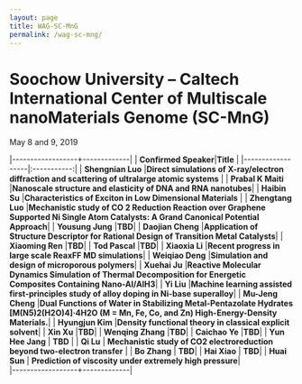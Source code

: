 ```yaml
---
layout: page
title: WAG-SC-MnG
permalink: /wag-sc-mng/
---
```


# Soochow University – Caltech International Center of Multiscale nanoMaterials Genome (SC-MnG)
May 8 and 9, 2019

<style>
.tablelines table, .tablelines td, .tablelines th {
        border: 1px solid black;
        }
</style>


|------------------+-------------|
| **Confirmed Speaker**|**Title**        | 
|------------------|:-----------:|
| **Shengnian Luo**    |**Direct simulations of X-ray/electron diffraction and scattering of ultralarge atomic systems**          |
| **Prabal K Maiti**   |**Nanoscale structure and elasticity of DNA and RNA nanotubes**|
| **Haibin Su**        |**Characteristics of Exciton in Low Dimensional Materials** |
| **Zhengtang Luo**    |**Mechanistic study of CO 2 Reduction Reaction over Graphene Supported Ni Single Atom Catalysts: A Grand Canonical Potential Approach**|
| **Yousung Jung**     |**TBD**|
| **Daojian Cheng**    |**Application of Structure Descriptor for Rational Design of Transition Metal Catalysts**|
| **Xiaoming Ren**     |**TBD**|
| **Tod Pascal**       |**TBD**|
| **Xiaoxia Li**       |**Recent progress in large scale ReaxFF MD simulations**|
| **Weiqiao Deng**     |**Simulation and design of microporous polymers**|
| **Xuehai Ju**        |**Reactive Molecular Dynamics Simulation of Thermal Decomposition for Energetic Composites Containing Nano-Al/AlH3**|
| **Yi Liu**           |**Machine learning assisted first-principles study of alloy doping in Ni-base superalloy**|
| **Mu-Jeng Cheng**    |**Dual Functions of Water in Stabilizing Metal-Pentazolate Hydrates [M(N5)2(H2O)4]·4H2O (M = Mn, Fe, Co, and Zn) High-Energy-Density Materials.**|
| **Hyungjun Kim**    |**Density functional theory in classical explicit solvent**|
| **Xin Xu**    |**TBD**|
| **Wenqing Zhang**    |**TBD**|
| **Caichao Ye**    |**TBD**|
| **Yun Hee Jang** | **TBD** |
| **Qi Lu** | **Mechanistic study of CO2 electroreduction beyond two-electron transfer** |
| **Bo Zhang** | **TBD**|
| **Hai Xiao** | **TBD**|
| **Huai Sun** | **Prediction of viscosity under extremely high pressure**|  
|------------------+-------------|
